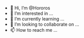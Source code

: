 - 👋 Hi, I’m @Hororos
- 👀 I’m interested in ...
- 🌱 I’m currently learning ...
- 💞️ I’m looking to collaborate on ...
- 📫 How to reach me ...

<!---
Hororos/Hororos is a ✨ special ✨ repository because its `README.md` (this file) appears on your GitHub profile.
You can click the Preview link to take a look at your changes.
--->
